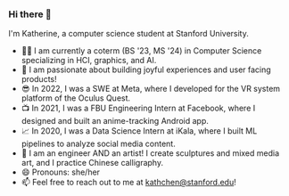 ### Hi there 👋

I'm Katherine, a computer science student at Stanford University.

- 🧑‍🎓 I am currently a coterm (BS '23, MS '24) in Computer Science specializing in HCI, graphics, and AI.
- 🌱 I am passionate about building joyful experiences and user facing products!
- 😎 In 2022, I was a SWE at Meta, where I developed for the VR system platform of the Oculus Quest.
- 📺 In 2021, I was a FBU Engineering Intern at Facebook, where I designed and built an anime-tracking Android app.
- 📈 In 2020, I was a Data Science Intern at iKala, where I built ML pipelines to analyze social media content.
- 🎨 I am an engineer AND an artist! I create sculptures and mixed media art, and I practice Chinese calligraphy.
- 😄 Pronouns: she/her
- 📫 Feel free to reach out to me at kathchen@stanford.edu!

<!--
**katchen1/katchen1** is a ✨ _special_ ✨ repository because its `README.md` (this file) appears on your GitHub profile.

Here are some ideas to get you started:

- 🔭 I’m currently working on ...
- 🌱 I’m currently learning ...
- 👯 I’m looking to collaborate on ...
- 🤔 I’m looking for help with ...
- 💬 Ask me about ...
- 📫 How to reach me: ...
- 😄 Pronouns: ...
- ⚡ Fun fact: ...
-->
